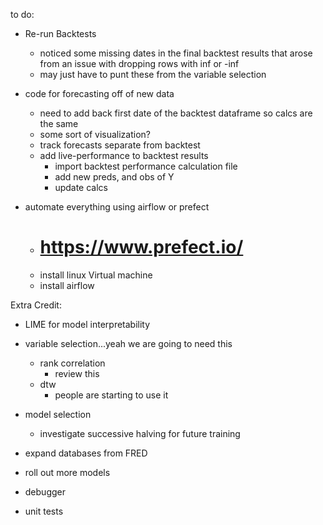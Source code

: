 to do:

- Re-run Backtests
    - noticed some missing dates in the final backtest results that arose from an issue with dropping rows with inf or -inf
    - may just have to punt these from the variable selection

- code for forecasting off of new data
    - need to add back first date of the backtest dataframe so calcs are the same
    - some sort of visualization?
    - track forecasts separate from backtest
    - add live-performance to backtest results
        - import backtest performance calculation file
        - add new preds, and obs of Y
        - update calcs


- automate everything using airflow or prefect
    - # https://www.prefect.io/
    - install linux Virtual machine
    - install airflow


Extra Credit:
- LIME for model interpretability
- variable selection...yeah we are going to need this
    - rank correlation
        - review this
    - dtw
        - people are starting to use it
- model selection
    - investigate successive halving for future training
 
- expand databases from FRED
- roll out more models
- debugger
- unit tests

